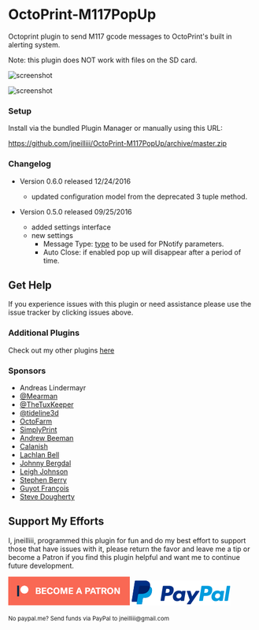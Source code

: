 # OctoPrint-M117PopUp

Octoprint plugin to send M117 gcode messages to OctoPrint's built in alerting system.

Note: this plugin does NOT work with files on the SD card.

![screenshot](screenshot.png)

![screenshot](settings.png)


### Setup

Install via the bundled Plugin Manager or manually using this URL:

https://github.com/jneilliii/OctoPrint-M117PopUp/archive/master.zip

### Changelog

* Version 0.6.0 released 12/24/2016
  * updated configuration model from the deprecated 3 tuple method.

* Version 0.5.0 released 09/25/2016
  * added settings interface
  * new settings
    * Message Type: [type](https://sciactive.com/pnotify/#demos-simple) to be used for PNotify parameters.
    * Auto Close: if enabled pop up will disappear after a period of time.	

## Get Help

If you experience issues with this plugin or need assistance please use the issue tracker by clicking issues above.

### Additional Plugins

Check out my other plugins [here](https://plugins.octoprint.org/by_author/#jneilliii)

### Sponsors
- Andreas Lindermayr
- [@Mearman](https://github.com/Mearman)
- [@TheTuxKeeper](https://github.com/thetuxkeeper)
- [@tideline3d](https://github.com/tideline3d/)
- [OctoFarm](https://octofarm.net/)
- [SimplyPrint](https://simplyprint.dk/)
- [Andrew Beeman](https://github.com/Kiendeleo)
- [Calanish](https://github.com/calanish)
- [Lachlan Bell](https://lachy.io/)
- [Johnny Bergdal](https://github.com/bergdahl)
- [Leigh Johnson](https://github.com/leigh-johnson)
- [Stephen Berry](https://github.com/berrystephenw)
- [Guyot François](https://github.com/iFrostizz)
- [Steve Dougherty](https://github.com/Thynix)
## Support My Efforts
I, jneilliii, programmed this plugin for fun and do my best effort to support those that have issues with it, please return the favor and leave me a tip or become a Patron if you find this plugin helpful and want me to continue future development.

[![Patreon](patreon-with-text-new.png)](https://www.patreon.com/jneilliii) [![paypal](paypal-with-text.png)](https://paypal.me/jneilliii)

<small>No paypal.me? Send funds via PayPal to jneilliii&#64;gmail&#46;com</small>